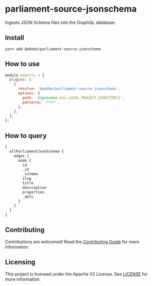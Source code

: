 # parliament-source-jsonschema

Ingests JSON Schema files into the GraphQL database.

## Install

```shell
yarn add @adobe/parliament-source-jsonschema
```

## How to use

```javascript
module.exports = {
  plugins: [
    {
      resolve: `@adobe/parliament-source-jsonschema`,
      options: {
        path: `${process.env.LOCAL_PROJECT_DIRECTORY}`,
        patterns: `**/*`,
      },
    },
  ],
};
```

## How to query

```graphql
{
  allParliamentJsonSchema {
    edges {
      node {
        id
        _id
        _schema
        slug
        title
        description
        properties
        _defs
      }
    }
  }
}
```

## Contributing

Contributions are welcomed! Read the [Contributing Guide](./.github/CONTRIBUTING.md) for more information.

## Licensing

This project is licensed under the Apache V2 License. See [LICENSE](LICENSE) for more information.
